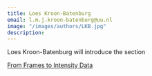 ```yaml
---
title: Loes Kroon-Batenburg
email: l.m.j.kroon-batenburg@uu.nl
image: "/images/authors/LKB.jpg"
description: 
---
```


Loes Kroon-Batenburg will introduce the section

[From Frames to Intensity Data](/topics/05_raw-data-to-intensity.mpd)
